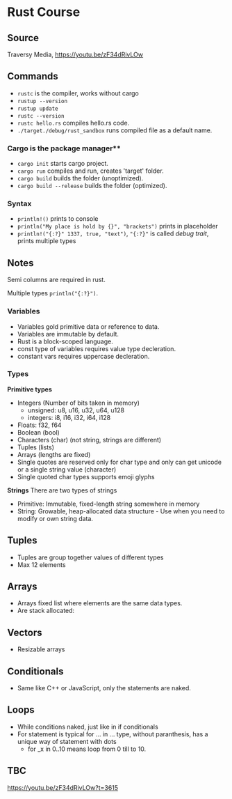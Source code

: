 # Rust Course
## Source
Traversy Media, https://youtu.be/zF34dRivLOw

## Commands
- `rustc` is the compiler, works without cargo
- `rustup --version`
- `rustup update`
- `rustc --version`
- `rustc hello.rs` compiles hello.rs code.
- `./target./debug/rust_sandbox` runs compiled file as a default name.
### Cargo is the package manager**
- `cargo init` starts cargo project.
- `cargo run` compiles and run, creates 'target' folder.
- `cargo build` builds the folder (unoptimized).
- `cargo build --release` builds the folder (optimized).
### Syntax
- `println!()` prints to console
- `println("My place is hold by {}", "brackets")` prints in placeholder
- `println!("{:?}" 1337, true, "text")`, `"{:?}"` is called _debug trait_, prints multiple types
## Notes
Semi columns are required in rust.

Multiple types `println("{:?}")`.

### Variables
- Variables gold primitive data or reference to data.
- Variables are immutable by default. 
- Rust is a block-scoped language.
- const type of variables requires value type decleration.
- constant vars requires uppercase decleration.

### Types
**Primitive types**
  - Integers (Number of bits taken in memory)
    - unsigned: u8, u16, u32, u64, u128
    - integers: i8, i16, i32, i64, i128
  - Floats: f32, f64
  - Boolean (bool)
  - Characters (char) (not string, strings are different)
  - Tuples (lists)
  - Arrays (lengths are fixed)
- Single quotes are reserved only for char type and only can get unicode or a single string value (character)
- Single quoted char types supports emoji glyphs

**Strings**
There are two types of strings
- Primitive: Immutable, fixed-length string somewhere in memory
- String: Growable, heap-allocated data structure - Use when you need to modify or own string data.

## Tuples
- Tuples are group together values of different types
- Max 12 elements

## Arrays
- Arrays fixed list where elements are the same data types.
- Are stack allocated:

## Vectors 
- Resizable arrays

## Conditionals
- Same like C++ or JavaScript, only the statements are naked.

## Loops
- While conditions naked, just like in if conditionals
- For statement is typical for ... in ... type, without paranthesis, has a unique way of statement with dots
  - for _x in 0..10 means loop from 0 till to 10.

## TBC
https://youtu.be/zF34dRivLOw?t=3615
